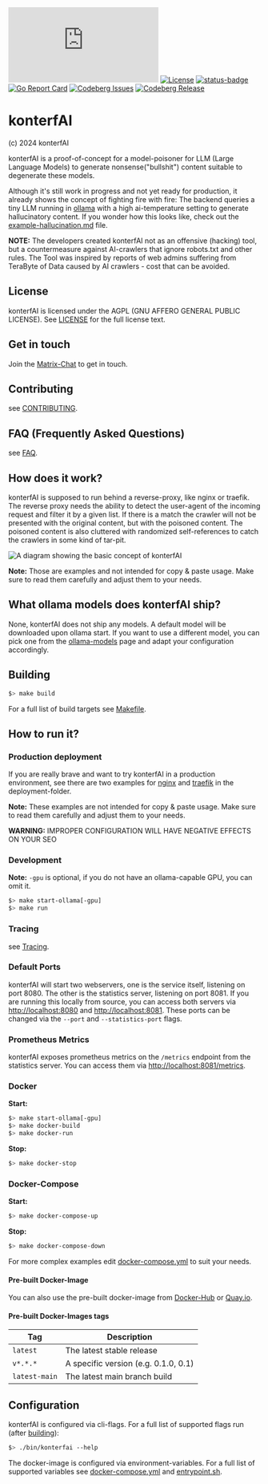 [![Matrix](https://img.shields.io/matrix/konterfai%3Amatrix.org?logo=matrix)](https://app.element.io/#/room/#konterfai:matrix.org)
[![License](https://img.shields.io/badge/License-AGPL-v3.svg)](LICENSE)
[![status-badge](https://ci.codeberg.org/api/badges/13605/status.svg)](https://ci.codeberg.org/repos/13605)
[![Go Report Card](https://goreportcard.com/badge/codeberg.org/konterfai/konterfai)](https://goreportcard.com/report/codeberg.org/konterfai/konterfai)
[![Codeberg Issues](https://img.shields.io/gitea/issues/open/konterfai/konterfai?gitea_url=https%3A%2F%2Fcodeberg.org)](https://codeberg.org/konterfai/konterfai)
[![Codeberg Release](https://img.shields.io/gitea/v/release/konterfai/konterfai?gitea_url=https%3A%2F%2Fcodeberg.org&sort=semver)](https://codeberg.org/konterfai/konterfai)

# konterfAI

(c) 2024 konterfAI

konterfAI is a proof-of-concept for a model-poisoner for LLM (Large Language Models) to generate nonsense("bullshit")
content suitable to degenerate these models.

Although it's still work in progress and not yet ready for production, it already shows the concept of fighting fire
with fire: The backend queries a tiny
LLM running in [ollama](https://ollama.com/) with a high ai-temperature setting to generate hallucinatory content.
If you wonder how this looks like, check out
the [example-hallucination.md](https://codeberg.org/konterfai/konterfai/src/branch/main/docs/example-hallucination.md)
file.

**NOTE:** The developers created konterfAI not as an offensive (hacking) tool, but a countermeasure against AI-crawlers
that ignore robots.txt and other rules. The Tool was inspired by reports of web admins suffering from TeraByte of Data
caused by AI crawlers - cost that can be avoided.

## License

konterfAI is licensed under the AGPL (GNU AFFERO GENERAL PUBLIC LICENSE). See [LICENSE](LICENSE) for the full license
text.

## Get in touch

Join the [Matrix-Chat](https://app.element.io/#/room/#konterfai:matrix.org) to get in touch.

## Contributing

see [CONTRIBUTING](https://codeberg.org/konterfai/konterfai/src/branch/main/docs/contributing.md).

## FAQ (Frequently Asked Questions)

see [FAQ](https://codeberg.org/konterfai/konterfai/src/branch/main/docs/faq.md).

## How does it work?

konterfAI is supposed to run behind a reverse-proxy, like nginx or traefik.
The reverse proxy needs the ability to detect the user-agent of the incoming request and filter it by a given list.
If there is a match the crawler will not be presented with the original content, but with the poisoned content.
The poisoned content is also cluttered with randomized self-references to catch the crawlers in some kind of tar-pit.

![A diagram showing the basic concept of konterfAI](https://codeberg.org/konterfai/konterfai/raw/branch/main/docs/img/how_it_works.png)

**Note:** Those are examples and not intended for copy & paste usage. Make sure to read them carefully and adjust them
to your needs.

## What ollama models does konterfAI ship?

None, konterfAI does not ship any models. A default model will be downloaded upon ollama start.
If you want to use a different model, you can pick one from the [ollama-models](https://ollama.com/models) page and
adapt your configuration accordingly.

## Building

```bash
$> make build
```

For a full list of build targets see [Makefile](https://codeberg.org/konterfai/konterfai/src/branch/main/Makefile).

## How to run it?

### Production deployment

If you are really brave and want to try konterfAI in a production environment, see there are two examples for
[nginx](https://codeberg.org/konterfai/konterfai/src/branch/main/deployments/nginx)
and [traefik](https://codeberg.org/konterfai/konterfai/src/branch/main/deployments/traefik) in the deployment-folder.

**Note:** These examples are not intended for copy & paste usage.
Make sure to read them carefully and adjust them to your needs.

**WARNING:** IMPROPER CONFIGURATION WILL HAVE NEGATIVE EFFECTS ON YOUR SEO

### Development

**Note:** `-gpu` is optional, if you do not have an ollama-capable GPU, you can omit it.

```bash
$> make start-ollama[-gpu]
$> make run
```

### Tracing

see [Tracing](https://codeberg.org/konterfai/konterfai/src/branch/main/docs/tracing.md).

### Default Ports

konterfAI will start two webservers, one is the service itself, listening on port 8080.
The other is the statistics server, listening on port 8081. If you are running this locally from source,
you can access both servers via [http://localhost:8080](http://localhost:8080) and [http://localhost:8081](http://localhost:8081).
These ports can be changed via the `--port` and `--statistics-port` flags.

### Prometheus Metrics

konterfAI exposes prometheus metrics on the `/metrics` endpoint from the statistics server.
You can access them via [http://localhost:8081/metrics](http://localhost:8081/metrics).

### Docker

**Start:**

```bash
$> make start-ollama[-gpu]
$> make docker-build
$> make docker-run
```

**Stop:**

```bash
$> make docker-stop
```

### Docker-Compose

**Start:**

```bash
$> make docker-compose-up
```

**Stop:**

```bash
$> make docker-compose-down
```

For more complex examples
edit [docker-compose.yml](https://codeberg.org/konterfai/konterfai/src/branch/main/docker-compose-dev.yml) to suit your
needs.

#### Pre-built Docker-Image

You can also use the pre-built docker-image from [Docker-Hub](https://hub.docker.com/r/konterfai/konterfai)
or [Quay.io](https://quay.io/repository/konterfai/konterfai).

#### Pre-built Docker-Images tags

| Tag           | Description                           |
|---------------|---------------------------------------|
| `latest`      | The latest stable release             |
| `v*.*.*`      | A specific version  (e.g. 0.1.0, 0.1) |
| `latest-main` | The latest main branch build          |

## Configuration

konterfAI is configured via cli-flags. For a full list of supported flags run (after [building](#building)):

```bash
$> ./bin/konterfai --help
```

The docker-image is configured via environment-variables.
For a full list of supported variables
see [docker-compose.yml](https://codeberg.org/konterfai/konterfai/src/branch/main/docker-compose-dev.yml)
and [entrypoint.sh](https://codeberg.org/konterfai/konterfai/src/branch/main/entrypoint.sh).
